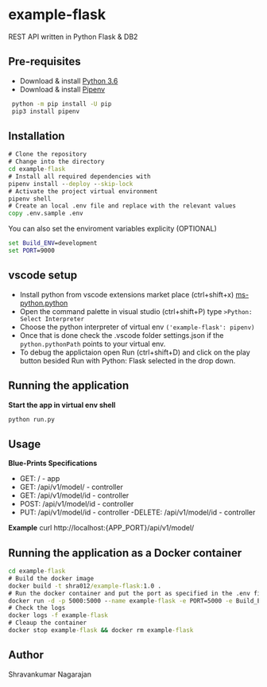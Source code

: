 # example-flask

REST API written in Python Flask & DB2

## Pre-requisites
  - Download & install [Python 3.6](https://www.python.org/downloads/)
  - Download & install [Pipenv](https://docs.pipenv.org/)
   ```cmd
    python -m pip install -U pip 
    pip3 install pipenv
   ```

## Installation

  ```cmd
  # Clone the repository 
  # Change into the directory
  cd example-flask
  # Install all required dependencies with
  pipenv install --deploy --skip-lock
  # Activate the project virtual environment
  pipenv shell
  # Create an local .env file and replace with the relevant values
  copy .env.sample .env
  ```
  You can also set the enviroment variables explicity (OPTIONAL)
  
  ```cmd
  set Build_ENV=development
  set PORT=9000
  ```
## vscode setup
  - Install python from vscode extensions market place (ctrl+shift+x) [ms-python.python](https://marketplace.visualstudio.com/items?itemName=ms-python.python)
  - Open the command palette in visual studio (ctrl+shift+P) type ```>Python: Select Interpreter``` 
  - Choose the python interpreter of virtual env ```('example-flask': pipenv)```
  - Once that is done check the .vscode folder settings.json if the ```python.pythonPath``` points to your virtual env.
  - To debug the applictaion open Run (ctrl+shift+D) and click on the play button besided Run with Python: Flask selected in the drop down.
  
## Running the application

  **Start the app in virtual env shell**
  ```cmd
  python run.py
  ```

## Usage

**Blue-Prints Specifications**
  - GET: /                    - app
  - GET: /api/v1/model/       - controller 
  - GET: /api/v1/model/id     - controller 
  - POST: /api/v1/model/id    - controller 
  - PUT: /api/v1/model/id     - controller
  -DELETE: /api/v1/model/id   - controller

**Example**
curl http://localhost:{APP_PORT}/api/v1/model/

## Running the application as a Docker container

 ```cmd
 cd example-flask
 # Build the docker image 
 docker build -t shra012/example-flask:1.0 .
 # Run the docker container and put the port as specified in the .env file
 docker run -d -p 5000:5000 --name example-flask -e PORT=5000 -e Build_ENV=development shra012/example-flask:1.0
 # Check the logs
 docker logs -f example-flask
 # Cleaup the container
 docker stop example-flask && docker rm example-flask
 ```

## Author

Shravankumar Nagarajan
